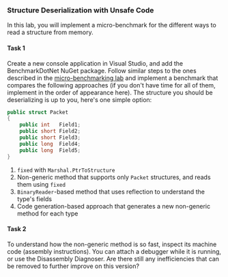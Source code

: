 ### Structure Deserialization with Unsafe Code

In this lab, you will implement a micro-benchmark for the different ways to read a structure from memory.

#### Task 1

Create a new console application in Visual Studio, and add the BenchmarkDotNet NuGet package. Follow similar steps to the ones described in the [micro-benchmarking lab](../perf-benchmarkdotnet/) and implement a benchmark that compares the following approaches (if you don't have time for all of them, implement in the order of appearance here). The structure you should be deserializing is up to you, here's one simple option:

```C#
public struct Packet
{
    public int   Field1;
    public short Field2;
    public short Field3;
    public long  Field4;
    public long  Field5;
}
```

1. `fixed` with `Marshal.PtrToStructure`
1. Non-generic method that supports only `Packet` structures, and reads them using `fixed`
1. `BinaryReader`-based method that uses reflection to understand the type's fields
1. Code generation-based approach that generates a new non-generic method for each type

#### Task 2

To understand how the non-generic method is so fast, inspect its machine code (assembly instructions). You can attach a debugger while it is running, or use the Disassembly Diagnoser. Are there still any inefficiencies that can be removed to further improve on this version?
